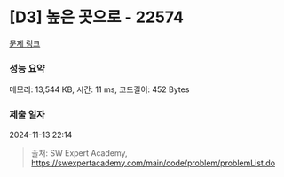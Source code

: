 # [D3] 높은 곳으로 - 22574 

[문제 링크](https://swexpertacademy.com/main/code/problem/problemDetail.do?contestProbId=AZIieDaq5AEDFAXd) 

### 성능 요약

메모리: 13,544 KB, 시간: 11 ms, 코드길이: 452 Bytes

### 제출 일자

2024-11-13 22:14



> 출처: SW Expert Academy, https://swexpertacademy.com/main/code/problem/problemList.do